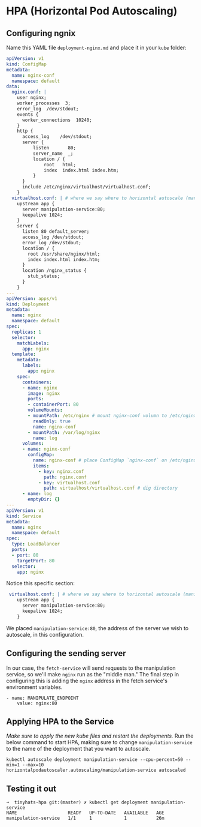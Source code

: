 # HPA (Horizontal Pod Autoscaling)

## Configuring ngnix

Name this YAML file `deployment-nginx.md` and place it in your `kube` folder:
```yaml
apiVersion: v1
kind: ConfigMap
metadata:
  name: nginx-conf
  namespace: default
data:
  nginx.conf: |
    user nginx;
    worker_processes  3;
    error_log  /dev/stdout;
    events {
      worker_connections  10240;
    }
    http {
      access_log	/dev/stdout;
      server {
          listen       80;
          server_name  _;
          location / {
              root   html;
              index  index.html index.htm;
          }
      }
      include /etc/nginx/virtualhost/virtualhost.conf;
    }
  virtualhost.conf: | # where we say where to horizontal autoscale (manipulate's ip)
    upstream app {
      server manipulation-service:80; 
      keepalive 1024;
    }
    server {
      listen 80 default_server;
      access_log /dev/stdout;
      error_log /dev/stdout;
      location / {
        root /usr/share/nginx/html;
        index index.html index.htm;
      }
      location /nginx_status {
        stub_status;
      }
    }
---
apiVersion: apps/v1
kind: Deployment
metadata:
  name: nginx
  namespace: default
spec:
  replicas: 1
  selector:
    matchLabels:
      app: nginx
  template:
    metadata:
      labels:
        app: nginx
    spec:
      containers:
      - name: nginx
        image: nginx
        ports:
        - containerPort: 80
        volumeMounts:
        - mountPath: /etc/nginx # mount nginx-conf volumn to /etc/nginx
          readOnly: true
          name: nginx-conf
        - mountPath: /var/log/nginx
          name: log
      volumes:
      - name: nginx-conf
        configMap:
          name: nginx-conf # place ConfigMap `nginx-conf` on /etc/nginx
          items:
            - key: nginx.conf
              path: nginx.conf
            - key: virtualhost.conf
              path: virtualhost/virtualhost.conf # dig directory
      - name: log
        emptyDir: {}
---
apiVersion: v1
kind: Service
metadata:
  name: nginx
  namespace: default
spec:
  type: LoadBalancer
  ports:
  - port: 80
    targetPort: 80
  selector:
    app: nginx
```

Notice this specific section:
```yaml
 virtualhost.conf: | # where we say where to horizontal autoscale (manipulate's ip)
    upstream app {
      server manipulation-service:80; 
      keepalive 1024;
    }
```
We placed `manipulation-service:80`, the address of the server we wish to autoscale, in this configuration.

## Configuring the sending server
In our case, the `fetch-service` will send requests to the manipulation service, so we'll make `nginx` run as the "middle man." The final step in configuring this is adding the `nginx` address in the fetch service's environment variables.
```
- name: MANIPULATE_ENDPOINT
    value: nginx:80
```

## Applying HPA to the Service
*Make sure to apply the new kube files and restart the deployments.*
Run the below command to start HPA, making sure to change `manipulation-service` to the name of the deployment that you want to autoscale.
```
kubectl autoscale deployment manipulation-service --cpu-percent=50 --min=1 --max=10
horizontalpodautoscaler.autoscaling/manipulation-service autoscaled
```

## Testing it out

```
➜  tinyhats-hpa git:(master) ✗ kubectl get deployment manipulation-service
NAME                   READY   UP-TO-DATE   AVAILABLE   AGE
manipulation-service   1/1     1            1           26m
```
